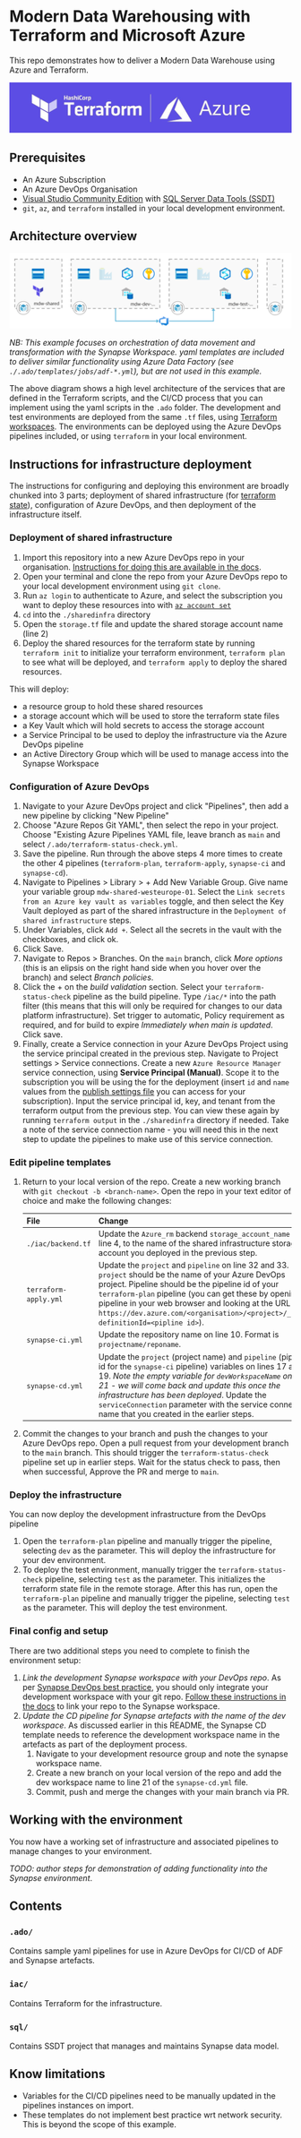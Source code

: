 # Modern Data Warehousing with Terraform and Microsoft Azure

This repo demonstrates how to deliver a Modern Data Warehouse using Azure and Terraform. 

![terraform and Azure logos against a purple background](/img/1.jpeg)

## Prerequisites

- An Azure Subscription
- An Azure DevOps Organisation
- [Visual Studio Community Edition](https://visualstudio.microsoft.com/vs/community/) with [SQL Server Data Tools (SSDT)](https://visualstudio.microsoft.com/vs/features/ssdt/)
- `git`, `az`, and `terraform` installed in your local development environment.

## Architecture overview

![Architecture diagram of what this repository delivers. A shared resources (Azure storage for Terraform state), and development and test resource groups that contain an Azure Data Lake Storage account, Azure Synapse workspace, dedicated SQL pool, and key vault, with arrows between the development and test resource groups and the Azure DevOps logo to show the CI/CD capability to promote artefacts between environments.](/img/2.png)

_NB: This example focuses on orchestration of data movement and transformation with the Synapse Workspace. yaml templates are included to deliver similar functionality using Azure Data Factory (see `./.ado/templates/jobs/adf-*.yml`), but are not used in this example._

The above diagram shows a high level architecture of the services that are defined in the Terraform scripts, and the CI/CD process that you can implement using the yaml scripts in the `.ado` folder. The development and test environments are deployed from the same `.tf` files, using [Terraform workspaces](https://www.terraform.io/docs/language/state/workspaces.html). The environments can be deployed using the Azure DevOps pipelines included, or using `terraform` in your local environment.

## Instructions for infrastructure deployment

The instructions for configuring and deploying this environment are broadly chunked into 3 parts; deployment of shared infrastructure (for [terraform state](https://www.terraform.io/docs/language/state/index.html)), configuration of Azure DevOps, and then deployment of the infrastructure itself.

### Deployment of shared infrastructure

1. Import this repository into a new Azure DevOps repo in your organisation. [Instructions for doing this are available in the docs](https://docs.microsoft.com/en-us/Azure/devops/repos/git/import-git-repository?view=Azure-devops).
1. Open your terminal and clone the repo from your Azure DevOps repo to your local development environment using `git clone`.
1. Run `az login` to authenticate to Azure, and select the subscription you want to deploy these resources into with [`az account set`](https://docs.microsoft.com/en-us/cli/Azure/account?view=Azure-cli-latest#az_account_set)
1. `cd` into the `./sharedinfra` directory 
1. Open the `storage.tf` file and update the shared storage account name (line 2)
1. Deploy the shared resources for the terraform state by running `terraform init` to initialize your terraform environment, `terraform plan` to see what will be deployed, and `terraform apply` to deploy the shared resources. 

This will deploy:

- a resource group to hold these shared resources
- a storage account which will be used to store the terraform state files
- a Key Vault which will hold secrets to access the storage account
- a Service Principal to be used to deploy the infrastructure via the Azure DevOps pipeline
- an Active Directory Group which will be used to manage access into the Synapse Workspace

### Configuration of Azure DevOps

1. Navigate to your Azure DevOps project and click "Pipelines", then add a new pipeline by clicking "New Pipeline"
1. Choose "Azure Repos Git YAML", then select the repo in your project. Choose "Existing Azure Pipelines YAML file, leave branch as `main` and select `/.ado/terraform-status-check.yml`.
1. Save the pipeline. Run through the above steps 4 more times to create the other 4 pipelines (`terraform-plan`, `terraform-apply`, `synapse-ci` and `synapse-cd`).
1. Navigate to Pipelines > Library > + Add New Variable Group. Give name your variable group `mdw-shared-westeurope-01`. Select the `Link secrets from an Azure key vault as variables` toggle, and then select the Key Vault deployed as part of the shared infrastructure in the `Deployment of shared infrastructure` steps.
1. Under Variables, click `Add +`. Select all the secrets in the vault with the checkboxes, and click ok.
1. Click Save.
1. Navigate to Repos > Branches. On the `main` branch, click _More options_ (this is an elipsis on the right hand side when you hover over the branch) and select _Branch policies_.
1. Click the + on the _build validation_ section. Select your `terraform-status-check` pipeline as the build pipeline. Type `/iac/*` into the path filter (this means that this will only be required for changes to our data platform infrastructure). Set trigger to automatic, Policy requirement as required, and for build to expire _Immediately when main is updated_. Click save.
1. Finally, create a Service connection in your Azure DevOps Project using the service principal created in the previous step. Navigate to Project settings > Service connections. Create a new `Azure Resource Manager` service connection, using **Service Principal (Manual)**. Scope it to the subscription you will be using the for the deployment (insert `id` and `name` values from the [publish settings file](https://ms.portal.azure.com/#blade/Microsoft_Azure_ClassicResources/PublishingProfileBlade) you can access for your subscription). Input the service principal id, key, and tenant from the terraform output from the previous step. You can view these again by running `terraform output` in the `./sharedinfra` directory if needed. Take a note of the service connection name - you will need this in the next step to update the pipelines to make use of this service connection.

### Edit pipeline templates

1. Return to your local version of the repo. Create a new working branch with `git checkout -b <branch-name>`. Open the repo in your text editor of choice and make the following changes:

    File | Change
    ------ | ------
    `./iac/backend.tf`   | Update the `Azure_rm` backend `storage_account_name` on line 4, to the name of the shared infrastructure storage account you deployed in the previous step.
    `terraform-apply.yml` | Update the `project` and `pipeline` on line 32 and 33. `project` should be the name of your Azure DevOps project. Pipeline should be the pipeline id of your `terraform-plan` pipeline (you can get these by opening the pipeline in your web browser and looking at the URL - e.g. `https://dev.azure.com/<organisation>/<project>/_build?definitionId=<pipline id>`).
    `synapse-ci.yml` | Update the repository name on line 10. Format is `projectname/reponame`.
    `synapse-cd.yml` | Update the `project` (project name) and `pipeline` (pipeline id for the `synapse-ci` pipeline) variables on lines 17 and 19. _Note the empty variable for `devWorkspaceName` on line 21 - we will come back and update this once the infrastructure has been deployed_. Update the `serviceConnection` parameter with the service connection name that you created in the earlier steps.

1. Commit the changes to your branch and push the changes to your Azure DevOps repo. Open a pull request from your development branch to the `main` branch. This should trigger the `terraform-status-check` pipeline set up in earlier steps. Wait for the status check to pass, then when successful, Approve the PR and merge to `main`.

### Deploy the infrastructure

You can now deploy the development infrastructure from the DevOps pipeline

1. Open the `terraform-plan` pipeline and manually trigger the pipeline, selecting `dev` as the parameter. This will deploy the infrastructure for your dev environment. 
1. To deploy the test environment, manually trigger the `terraform-status-check` pipeline, selecting `test` as the parameter. This initializes the terraform state file in the remote storage. After this has run, open the `terraform-plan` pipeline and manually trigger the pipeline, selecting `test` as the parameter. This will deploy the test environment.

### Final config and setup

There are two additional steps you need to complete to finish the environment setup:

1. _Link the development Synapse workspace with your DevOps repo_. As per [Synapse DevOps best practice](https://docs.microsoft.com/en-us/azure/synapse-analytics/cicd/source-control#best-practices-for-git-integration), you should only integrate your development workspace with your git repo. [Follow these instructions in the docs](https://docs.microsoft.com/en-us/azure/synapse-analytics/cicd/source-control#connect-with-azure-devops-git) to link your repo to the Synapse workspace.
1. _Update the CD pipeline for Synapse artefacts with the name of the dev workspace_. As discussed earlier in this README, the Synapse CD template needs to reference the development workspace name in the artefacts as part of the deployment process. 
    1. Navigate to your development resource group and note the synapse workspace name.
    1. Create a new branch on your local version of the repo and add the dev workspace name to line 21 of the `synapse-cd.yml` file.
    1. Commit, push and merge the changes with your main branch via PR.

## Working with the environment

You now have a working set of infrastructure and associated pipelines to manage changes to your environment. 

_TODO: author steps for demonstration of adding functionality into the Synapse environment_.

## Contents

### `.ado/`

Contains sample yaml pipelines for use in Azure DevOps for CI/CD of ADF and Synapse artefacts.

### `iac/`

Contains Terraform for the infrastructure.

### `sql/`

Contains SSDT project that manages and maintains Synapse data model.

## Know limitations

- Variables for the CI/CD pipelines need to be manually updated in the pipelines instances on import.
- These templates do not implement best practice wrt network security. This is beyond the scope of this example.

